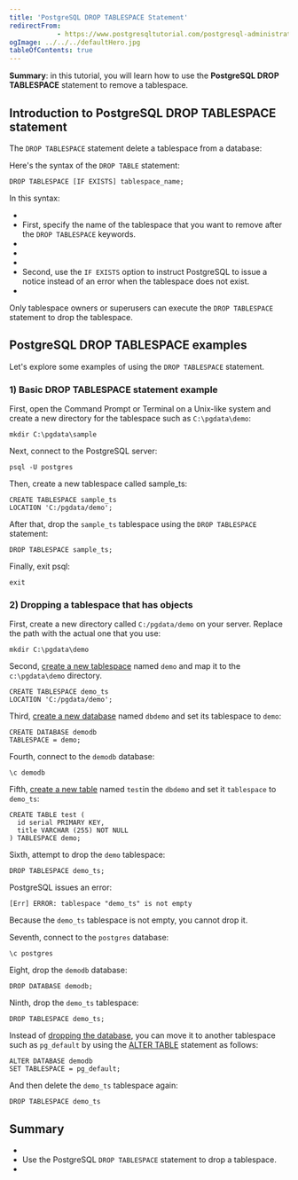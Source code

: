 ```yaml
---
title: 'PostgreSQL DROP TABLESPACE Statement'
redirectFrom: 
            - https://www.postgresqltutorial.com/postgresql-administration/postgresql-drop-tablespace/
ogImage: ../../../defaultHero.jpg
tableOfContents: true
---
```

<!-- wp:paragraph -->

**Summary**: in this tutorial, you will learn how to use the **PostgreSQL DROP TABLESPACE** statement to remove a tablespace.

<!-- /wp:paragraph -->

<!-- wp:heading -->

## Introduction to PostgreSQL DROP TABLESPACE statement

<!-- /wp:heading -->

<!-- wp:paragraph -->

The `DROP TABLESPACE` statement delete a tablespace from a database:

<!-- /wp:paragraph -->

<!-- wp:paragraph -->

Here's the syntax of the `DROP TABLE` statement:

<!-- /wp:paragraph -->

<!-- wp:code {"language":"sql"} -->

```
DROP TABLESPACE [IF EXISTS] tablespace_name;
```

<!-- /wp:code -->

<!-- wp:paragraph -->

In this syntax:

<!-- /wp:paragraph -->

<!-- wp:list -->

- <!-- wp:list-item -->
- First, specify the name of the tablespace that you want to remove after the `DROP TABLESPACE` keywords.
- <!-- /wp:list-item -->
-
- <!-- wp:list-item -->
- Second, use the `IF EXISTS` option to instruct PostgreSQL to issue a notice instead of an error when the tablespace does not exist.
- <!-- /wp:list-item -->

<!-- /wp:list -->

<!-- wp:paragraph -->

Only tablespace owners or superusers can execute the `DROP TABLESPACE` statement to drop the tablespace.

<!-- /wp:paragraph -->

<!-- wp:heading -->

## PostgreSQL DROP TABLESPACE examples

<!-- /wp:heading -->

<!-- wp:paragraph -->

Let's explore some examples of using the `DROP TABLESPACE` statement.

<!-- /wp:paragraph -->

<!-- wp:heading {"level":3} -->

### 1) Basic DROP TABLESPACE statement example

<!-- /wp:heading -->

<!-- wp:paragraph -->

First, open the Command Prompt or Terminal on a Unix-like system and create a new directory for the tablespace such as `C:\pgdata\demo`:

<!-- /wp:paragraph -->

<!-- wp:code -->

```
mkdir C:\pgdata\sample
```

<!-- /wp:code -->

<!-- wp:paragraph -->

Next, connect to the PostgreSQL server:

<!-- /wp:paragraph -->

<!-- wp:code -->

```
psql -U postgres
```

<!-- /wp:code -->

<!-- wp:paragraph -->

Then, create a new tablespace called sample_ts:

<!-- /wp:paragraph -->

<!-- wp:code -->

```
CREATE TABLESPACE sample_ts
LOCATION 'C:/pgdata/demo';
```

<!-- /wp:code -->

<!-- wp:paragraph -->

After that, drop the `sample_ts` tablespace using the `DROP TABLESPACE` statement:

<!-- /wp:paragraph -->

<!-- wp:code -->

```
DROP TABLESPACE sample_ts;
```

<!-- /wp:code -->

<!-- wp:paragraph -->

Finally, exit psql:

<!-- /wp:paragraph -->

<!-- wp:code -->

```
exit
```

<!-- /wp:code -->

<!-- wp:heading {"level":3} -->

### 2) Dropping a tablespace that has objects

<!-- /wp:heading -->

<!-- wp:paragraph -->

First, create a new directory called `C:/pgdata/demo` on your server. Replace the path with the actual one that you use:

<!-- /wp:paragraph -->

<!-- wp:code -->

```
mkdir C:\pgdata\demo
```

<!-- /wp:code -->

<!-- wp:paragraph -->

Second, [create a new tablespace](https://www.postgresqltutorial.com/postgresql-administration/postgresql-create-tablespace/ "PostgreSQL Creating Tablespace") named `demo` and map it to the `c:\pgdata\demo` directory.

<!-- /wp:paragraph -->

<!-- wp:code {"language":"sql"} -->

```
CREATE TABLESPACE demo_ts
LOCATION 'C:/pgdata/demo';
```

<!-- /wp:code -->

<!-- wp:paragraph -->

Third, [create a new database](https://www.postgresqltutorial.com/postgresql-administration/postgresql-create-database/ "PostgreSQL CREATE DATABASE") named `dbdemo` and set its tablespace to `demo`:

<!-- /wp:paragraph -->

<!-- wp:code {"language":"sql"} -->

```
CREATE DATABASE demodb
TABLESPACE = demo;
```

<!-- /wp:code -->

<!-- wp:paragraph -->

Fourth, connect to the `demodb` database:

<!-- /wp:paragraph -->

<!-- wp:code -->

```
\c demodb
```

<!-- /wp:code -->

<!-- wp:paragraph -->

Fifth, [create a new table](https://www.postgresqltutorial.com/postgresql-tutorial/postgresql-create-table/ "PostgreSQL CREATE TABLE") named `test`in the `dbdemo` and set it `tablespace` to `demo_ts`:

<!-- /wp:paragraph -->

<!-- wp:code {"language":"sql"} -->

```
CREATE TABLE test (
  id serial PRIMARY KEY,
  title VARCHAR (255) NOT NULL
) TABLESPACE demo;
```

<!-- /wp:code -->

<!-- wp:paragraph -->

Sixth, attempt to drop the `demo` tablespace:

<!-- /wp:paragraph -->

<!-- wp:code {"language":"sql"} -->

```
DROP TABLESPACE demo_ts;
```

<!-- /wp:code -->

<!-- wp:paragraph -->

PostgreSQL issues an error:

<!-- /wp:paragraph -->

<!-- wp:code -->

```
[Err] ERROR: tablespace "demo_ts" is not empty
```

<!-- /wp:code -->

<!-- wp:paragraph -->

Because the `demo_ts` tablespace is not empty, you cannot drop it.

<!-- /wp:paragraph -->

<!-- wp:paragraph -->

Seventh, connect to the `postgres` database:

<!-- /wp:paragraph -->

<!-- wp:code -->

```
\c postgres
```

<!-- /wp:code -->

<!-- wp:paragraph -->

Eight, drop the `demodb` database:

<!-- /wp:paragraph -->

<!-- wp:code -->

```
DROP DATABASE demodb;
```

<!-- /wp:code -->

<!-- wp:paragraph -->

Ninth, drop the `demo_ts` tablespace:

<!-- /wp:paragraph -->

<!-- wp:code {"language":"sql"} -->

```
DROP TABLESPACE demo_ts;
```

<!-- /wp:code -->

<!-- wp:paragraph -->

Instead of [dropping the database](https://www.postgresqltutorial.com/postgresql-administration/postgresql-drop-database/ "PostgreSQL DROP DATABASE"), you can move it to another tablespace such as `pg_default` by using the [ALTER TABLE](https://www.postgresqltutorial.com/postgresql-administration/postgresql-alter-database/ "PostgreSQL ALTER DATABASE") statement as follows:

<!-- /wp:paragraph -->

<!-- wp:code {"language":"sql"} -->

```
ALTER DATABASE demodb
SET TABLESPACE = pg_default;
```

<!-- /wp:code -->

<!-- wp:paragraph -->

And then delete the `demo_ts` tablespace again:

<!-- /wp:paragraph -->

<!-- wp:code {"language":"sql"} -->

```
DROP TABLESPACE demo_ts
```

<!-- /wp:code -->

<!-- wp:heading -->

## Summary

<!-- /wp:heading -->

<!-- wp:list -->

- <!-- wp:list-item -->
- Use the PostgreSQL `DROP TABLESPACE` statement to drop a tablespace.
- <!-- /wp:list-item -->

<!-- /wp:list -->
